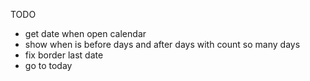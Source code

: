 TODO

- get date when open calendar
- show when is before days and after days with count so many days
- fix border last date
- go to today

